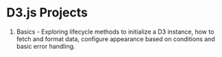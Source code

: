 # D3.js Projects

1. Basics - Exploring lifecycle methods to initialize a D3 instance, how to fetch and format data, configure appearance based on conditions and basic error handling.
